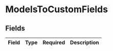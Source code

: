# ModelsToCustomFields


## Fields

| Field       | Type        | Required    | Description |
| ----------- | ----------- | ----------- | ----------- |